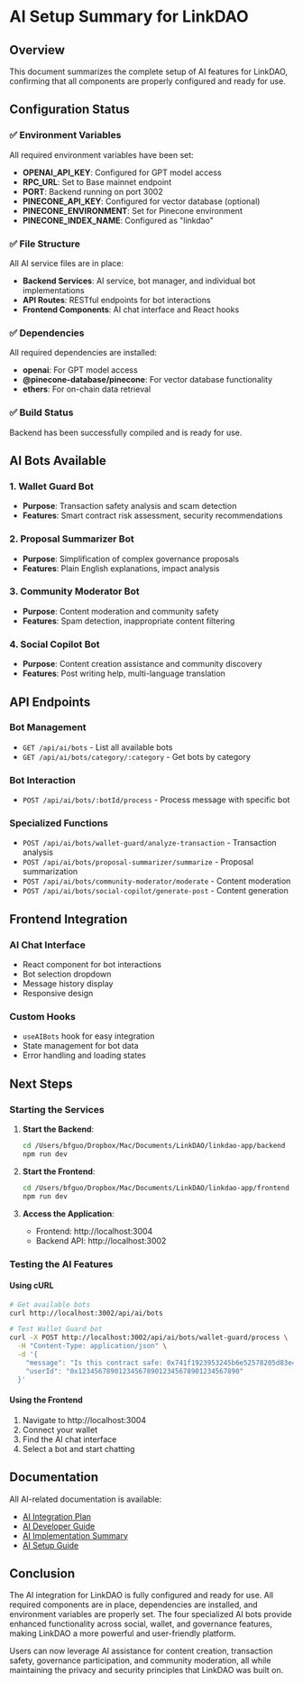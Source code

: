 # AI Setup Summary for LinkDAO

## Overview
This document summarizes the complete setup of AI features for LinkDAO, confirming that all components are properly configured and ready for use.

## Configuration Status

### ✅ Environment Variables
All required environment variables have been set:
- **OPENAI_API_KEY**: Configured for GPT model access
- **RPC_URL**: Set to Base mainnet endpoint
- **PORT**: Backend running on port 3002
- **PINECONE_API_KEY**: Configured for vector database (optional)
- **PINECONE_ENVIRONMENT**: Set for Pinecone environment
- **PINECONE_INDEX_NAME**: Configured as "linkdao"

### ✅ File Structure
All AI service files are in place:
- **Backend Services**: AI service, bot manager, and individual bot implementations
- **API Routes**: RESTful endpoints for bot interactions
- **Frontend Components**: AI chat interface and React hooks

### ✅ Dependencies
All required dependencies are installed:
- **openai**: For GPT model access
- **@pinecone-database/pinecone**: For vector database functionality
- **ethers**: For on-chain data retrieval

### ✅ Build Status
Backend has been successfully compiled and is ready for use.

## AI Bots Available

### 1. Wallet Guard Bot
- **Purpose**: Transaction safety analysis and scam detection
- **Features**: Smart contract risk assessment, security recommendations

### 2. Proposal Summarizer Bot
- **Purpose**: Simplification of complex governance proposals
- **Features**: Plain English explanations, impact analysis

### 3. Community Moderator Bot
- **Purpose**: Content moderation and community safety
- **Features**: Spam detection, inappropriate content filtering

### 4. Social Copilot Bot
- **Purpose**: Content creation assistance and community discovery
- **Features**: Post writing help, multi-language translation

## API Endpoints

### Bot Management
- `GET /api/ai/bots` - List all available bots
- `GET /api/ai/bots/category/:category` - Get bots by category

### Bot Interaction
- `POST /api/ai/bots/:botId/process` - Process message with specific bot

### Specialized Functions
- `POST /api/ai/bots/wallet-guard/analyze-transaction` - Transaction analysis
- `POST /api/ai/bots/proposal-summarizer/summarize` - Proposal summarization
- `POST /api/ai/bots/community-moderator/moderate` - Content moderation
- `POST /api/ai/bots/social-copilot/generate-post` - Content generation

## Frontend Integration

### AI Chat Interface
- React component for bot interactions
- Bot selection dropdown
- Message history display
- Responsive design

### Custom Hooks
- `useAIBots` hook for easy integration
- State management for bot data
- Error handling and loading states

## Next Steps

### Starting the Services
1. **Start the Backend**:
   ```bash
   cd /Users/bfguo/Dropbox/Mac/Documents/LinkDAO/linkdao-app/backend
   npm run dev
   ```

2. **Start the Frontend**:
   ```bash
   cd /Users/bfguo/Dropbox/Mac/Documents/LinkDAO/linkdao-app/frontend
   npm run dev
   ```

3. **Access the Application**:
   - Frontend: http://localhost:3004
   - Backend API: http://localhost:3002

### Testing the AI Features

#### Using cURL
```bash
# Get available bots
curl http://localhost:3002/api/ai/bots

# Test Wallet Guard bot
curl -X POST http://localhost:3002/api/ai/bots/wallet-guard/process \
  -H "Content-Type: application/json" \
  -d '{
    "message": "Is this contract safe: 0x741f1923953245b6e52578205d83e468c1b390d4?",
    "userId": "0x1234567890123456789012345678901234567890"
  }'
```

#### Using the Frontend
1. Navigate to http://localhost:3004
2. Connect your wallet
3. Find the AI chat interface
4. Select a bot and start chatting

## Documentation

All AI-related documentation is available:
- [AI Integration Plan](AI_INTEGRATION_PLAN.md)
- [AI Developer Guide](AI_DEVELOPER_GUIDE.md)
- [AI Implementation Summary](AI_IMPLEMENTATION_SUMMARY.md)
- [AI Setup Guide](AI_SETUP_GUIDE.md)

## Conclusion

The AI integration for LinkDAO is fully configured and ready for use. All required components are in place, dependencies are installed, and environment variables are properly set. The four specialized AI bots provide enhanced functionality across social, wallet, and governance features, making LinkDAO a more powerful and user-friendly platform.

Users can now leverage AI assistance for content creation, transaction safety, governance participation, and community moderation, all while maintaining the privacy and security principles that LinkDAO was built on.
